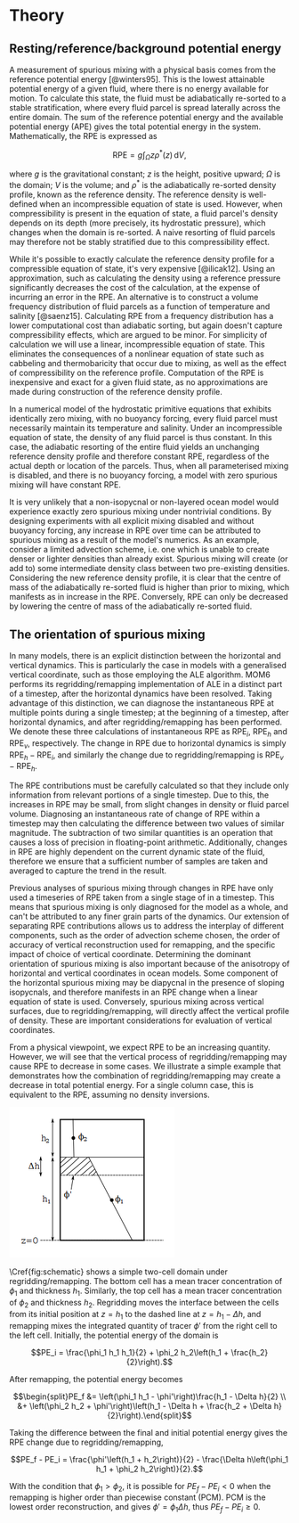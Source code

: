 # Theory

## Resting/reference/background potential energy
A measurement of spurious mixing with a physical basis comes from the reference potential energy [@winters95]. This is the lowest attainable potential energy of a given fluid, where there is no energy available for motion. To calculate this state, the fluid must be adiabatically re-sorted to a stable stratification, where every fluid parcel is spread laterally across the entire domain. The sum of the reference potential energy and the available potential energy (APE) gives the total potential energy in the system. Mathematically, the RPE is expressed as

$$\mathrm{RPE} = g \int_\Omega z \rho^*(z)\,\mathrm dV,$$

where $g$ is the gravitational constant; $z$ is the height, positive upward; $\Omega$ is the domain; $V$ is the volume; and $\rho^*$ is the adiabatically re-sorted density profile, known as the reference density. The reference density is well-defined when an incompressible equation of state is used. However, when compressibility is present in the equation of state, a fluid parcel's density depends on its depth (more precisely, its hydrostatic pressure), which changes when the domain is re-sorted. A naive resorting of fluid parcels may therefore not be stably stratified due to this compressibility effect.

While it's possible to exactly calculate the reference density profile for a compressible equation of state, it's very expensive [@ilicak12]. Using an approximation, such as calculating the density using a reference pressure significantly decreases the cost of the calculation, at the expense of incurring an error in the RPE. An alternative is to construct a volume frequency distribution of fluid parcels as a function of temperature and salinity [@saenz15]. Calculating RPE from a frequency distribution has a lower computational cost than adiabatic sorting, but again doesn't capture compressibility effects, which are argued to be minor. For simplicity of calculation we will use a linear, incompressible equation of state. This eliminates the consequences of a nonlinear equation of state such as cabbeling and thermobaricity that occur due to mixing, as well as the effect of compressibility on the reference profile. Computation of the RPE is inexpensive and exact for a given fluid state, as no approximations are made during construction of the reference density profile.

In a numerical model of the hydrostatic primitive equations that exhibits identically zero mixing, with no buoyancy forcing, every fluid parcel must necessarily maintain its temperature and salinity. Under an incompressible equation of state, the density of any fluid parcel is thus constant. In this case, the adiabatic resorting of the entire fluid yields an unchanging reference density profile and therefore constant RPE, regardless of the actual depth or location of the parcels. Thus, when all parameterised mixing is disabled, and there is no buoyancy forcing, a model with zero spurious mixing will have constant RPE.

It is very unlikely that a non-isopycnal or non-layered ocean model would experience exactly zero spurious mixing under nontrivial conditions. By designing experiments with all explicit mixing disabled and without buoyancy forcing, any increase in RPE over time can be attributed to spurious mixing as a result of the model's numerics. As an example, consider a limited advection scheme, i.e. one which is unable to create denser or lighter densities than already exist. Spurious mixing will create (or add to) some intermediate density class between two pre-existing densities. Considering the new reference density profile, it is clear that the centre of mass of the adiabatically re-sorted fluid is higher than prior to mixing, which manifests as in increase in the RPE. Conversely, RPE can only be decreased by lowering the centre of mass of the adiabatically re-sorted fluid.

## The orientation of spurious mixing

In many models, there is an explicit distinction between the horizontal and vertical dynamics. This is particularly the case in models with a generalised vertical coordinate, such as those employing the ALE algorithm. MOM6 performs its regridding/remapping implementation of ALE in a distinct part of a timestep, after the horizontal dynamics have been resolved. Taking advantage of this distinction, we can diagnose the instantaneous RPE at multiple points during a single timestep; at the beginning of a timestep, after horizontal dynamics, and after regridding/remapping has been performed. We denote these three calculations of instantaneous RPE as $\text{RPE}_i$, $\text{RPE}_h$ and $\text{RPE}_v$, respectively. The change in RPE due to horizontal dynamics is simply $\text{RPE}_h - \text{RPE}_i$, and similarly the change due to regridding/remapping is $\text{RPE}_v - \text{RPE}_h$.

The RPE contributions must be carefully calculated so that they include only information from relevant portions of a single timestep. Due to this, the increases in RPE may be small, from slight changes in density or fluid parcel volume. Diagnosing an instantaneous rate of change of RPE within a timestep may then calculating the difference between two values of similar magnitude. The subtraction of two similar quantities is an operation that causes a loss of precision in floating-point arithmetic. Additionally, changes in RPE are highly dependent on the current dynamic state of the fluid, therefore we ensure that a sufficient number of samples are taken and averaged to capture the trend in the result.

Previous analyses of spurious mixing through changes in RPE have only used a timeseries of RPE taken from a single stage of in a timestep. This means that spurious mixing is only diagnosed for the model as a whole, and can't be attributed to any finer grain parts of the dynamics. Our extension of separating RPE contributions allows us to address the interplay of different components, such as the order of advection scheme chosen, the order of accuracy of vertical reconstruction used for remapping, and the specific impact of choice of vertical coordinate. Determining the dominant orientation of spurious mixing is also important because of the anisotropy of horizontal and vertical coordinates in ocean models. Some component of the horizontal spurious mixing may be diapycnal in the presence of sloping isopycnals, and therefore manifests in an RPE change when a linear equation of state is used. Conversely, spurious mixing across vertical surfaces, due to regridding/remapping, will directly affect the vertical profile of density. These are important considerations for evaluation of vertical coordinates.

From a physical viewpoint, we expect RPE to be an increasing quantity. However, we will see that the vertical process of regridding/remapping may cause RPE to decrease in some cases. We illustrate a simple example that demonstrates how the combination of regridding/remapping may create a decrease in total potential energy. For a single column case, this is equivalent to the RPE, assuming no density inversions.

![\label{fig:schematic} A schematic demonstrating the ability for regridding/remapping to cause a decrease in RPE](plots/schematic.png)

\Cref{fig:schematic} shows a simple two-cell domain under regridding/remapping. The bottom cell has a mean tracer concentration of $\phi_1$ and thickness $h_1$. Similarly, the top cell has a mean tracer concentration of $\phi_2$ and thickness $h_2$. Regridding moves the interface between the cells from its initial position at $z = h_1$ to the dashed line at $z = h_1 - \Delta h$, and remapping mixes the integrated quantity of tracer $\phi'$ from the right cell to the left cell. Initially, the potential energy of the domain is

$$PE_i = \frac{\phi_1 h_1 h_1}{2} + \phi_2 h_2\left(h_1 + \frac{h_2}{2}\right).$$

After remapping, the potential energy becomes

$$\begin{split}PE_f &= \left(\phi_1 h_1 - \phi'\right)\frac{h_1 - \Delta h}{2} \\ &+ \left(\phi_2 h_2 + \phi'\right)\left(h_1 - \Delta h + \frac{h_2 + \Delta h}{2}\right).\end{split}$$

Taking the difference between the final and initial potential energy gives the RPE change due to regridding/remapping,

$$PE_f - PE_i = \frac{\phi'\left(h_1 + h_2\right)}{2} - \frac{\Delta h\left(\phi_1 h_1 + \phi_2 h_2\right)}{2}.$$

With the condition that $\phi_1 > \phi_2$, it is possible for $PE_f - PE_i < 0$ when the remapping is higher order than piecewise constant (PCM). PCM is the lowest order reconstruction, and gives $\phi' = \phi_1 \Delta h$, thus $PE_f - PE_i \ge 0$.
